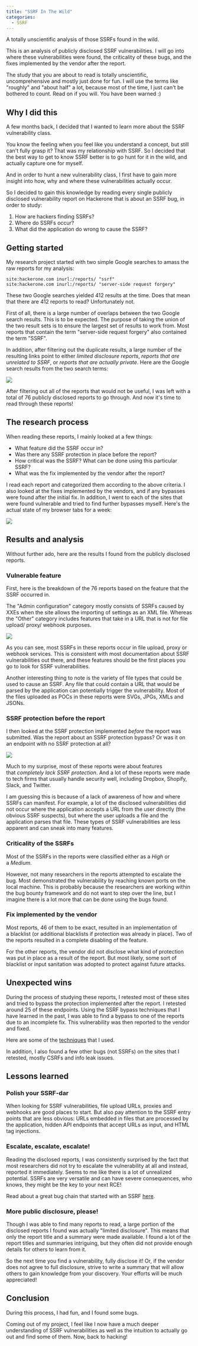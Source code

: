 ```yaml
---
title: "SSRF In The Wild"
categories:
  - SSRF
---
```


A totally unscientific analysis of those SSRFs found in the wild.

This is an analysis of publicly disclosed SSRF vulnerabilities. I will go into where these vulnerabilities were found, the criticality of these bugs, and the fixes implemented by the vendor after the report.

The study that you are about to read is totally unscientific, uncomprehensive and mostly just done for fun. I will use the terms like "roughly" and "about half" a lot, because most of the time, I just can't be bothered to count. Read on if you will. You have been warned :)

## Why I did this

A few months back, I decided that I wanted to learn more about the SSRF vulnerability class.

You know the feeling when you feel like you understand a concept, but still can't fully grasp it? That was my relationship with SSRF. So I decided that the best way to get to know SSRF better is to go hunt for it in the wild, and actually capture one for myself.

And in order to hunt a new vulnerability class, I first have to gain more insight into how, why and where these vulnerabilities actually occur.

So I decided to gain this knowledge by reading every single publicly disclosed vulnerability report on Hackerone that is about an SSRF bug, in order to study:

1.  How are hackers finding SSRFs?
2.  Where do SSRFs occur?
3.  What did the application do wrong to cause the SSRF?

## Getting started

My research project started with two simple Google searches to amass the raw reports for my analysis:

```
site:hackerone.com inurl:/reports/ "ssrf"
site:hackerone.com inurl:/reports/ "server-side request forgery"
```

These two Google searches yielded 412 results at the time. Does that mean that there are 412 reports to read? Unfortunately not.

First of all, there is a large number of overlaps between the two Google search results. This is to be expected. The purpose of taking the union of the two result sets is to ensure the largest set of results to work from. Most reports that contain the term "server-side request forgery" also contained the term "SSRF".

In addition, after filtering out the duplicate results, a large number of the resulting links point to either *limited disclosure reports*, *reports that are unrelated to SSRF*, or *reports that are actually private*. Here are the Google search results from the two search terms:

![](https://vickieli.dev/assets/images/ssrf-09.png)

After filtering out all of the reports that would not be useful, I was left with a total of 76 publicly disclosed reports to go through. And now it's time to read through these reports!

## The research process

When reading these reports, I mainly looked at a few things:

-   What feature did the SSRF occur in?
-   Was there any SSRF protection in place before the report?
-   How critical was the SSRF? What can be done using this particular SSRF?
-   What was the fix implemented by the vendor after the report?

I read each report and categorized them according to the above criteria. I also looked at the fixes implemented by the vendors, and if any bypasses were found after the initial fix. In addition, I went to each of the sites that were found vulnerable and tried to find further bypasses myself. Here's the actual state of my browser tabs for a week:

![](https://vickieli.dev/assets/images/ssrf-10.png)


## Results and analysis

Without further ado, here are the results I found from the publicly disclosed reports.

### Vulnerable feature

First, here is the breakdown of the 76 reports based on the feature that the SSRF occurred in.

The "Admin configuration" category mostly consists of SSRFs caused by XXEs when the site allows the importing of settings as an XML file. Whereas the "Other" category includes features that take in a URL that is not for file upload/ proxy/ webhook purposes.

![](https://vickieli.dev/assets/images/ssrf-11.png)

As you can see, most SSRFs in these reports occur in file upload, proxy or webhook services. This is consistent with most documentation about SSRF vulnerabilities out there, and these features should be the first places you go to look for SSRF vulnerabilities.

Another interesting thing to note is the variety of file types that could be used to cause an SSRF. Any file that could contain a URL that would be parsed by the application can potentially trigger the vulnerability. Most of the files uploaded as POCs in these reports were SVGs, JPGs, XMLs and JSONs.

### SSRF protection before the report

I then looked at the SSRF protection implemented *before* the report was submitted. Was the report about an SSRF protection bypass? Or was it on an endpoint with no SSRF protection at all?

![](https://vickieli.dev/assets/images/ssrf-12.png)

Much to my surprise, most of these reports were about features that *completely lack SSRF protection*. And a lot of these reports were made to tech firms that usually handle security well, including Dropbox, Shopify, Slack, and Twitter.

I am guessing this is because of a lack of awareness of how and where SSRFs can manifest. For example, a lot of the disclosed vulnerabilities did not occur where the application accepts a URL from the user directly (the obvious SSRF suspects), but where the user uploads a file and the application parses that file. These types of SSRF vulnerabilities are less apparent and can sneak into many features.

### Criticality of the SSRFs

Most of the SSRFs in the reports were classified either as a *High* or a *Medium*.

However, not many researchers in the reports attempted to escalate the bug. Most demonstrated the vulnerability by reaching known ports on the local machine. This is probably because the researchers are working within the bug bounty framework and do not want to step over the line, but I imagine there is a lot more that can be done using the bugs found.

### Fix implemented by the vendor

Most reports, 46 of them to be exact, resulted in an implementation of a blacklist (or additional blacklists if protection was already in place). Two of the reports resulted in a complete disabling of the feature.

For the other reports, the vendor did not disclose what kind of protection was put in place as a result of the report. But most likely, some sort of blacklist or input sanitation was adopted to protect against future attacks.

## Unexpected wins

During the process of studying these reports, I retested most of these sites and tried to bypass the protection implemented after the report. I retested around 25 of these endpoints. Using the SSRF bypass techniques that I have learned in the past, I was able to find a bypass to one of the reports due to an incomplete fix. This vulnerability was then reported to the vendor and fixed.

Here are some of the [techniques](https://vickieli.dev/ssrf/bypassing-ssrf-protection/) that I used.

In addition, I also found a few other bugs (not SSRFs) on the sites that I retested, mostly CSRFs and info leak issues.

## Lessons learned

### Polish your SSRF-dar

When looking for SSRF vulnerabilities, file upload URLs, proxies and webhooks are good places to start. But also pay attention to the SSRF entry points that are less obvious: URLs embedded in files that are processed by the application, hidden API endpoints that accept URLs as input, and HTML tag injections.

### Escalate, escalate, escalate!

Reading the disclosed reports, I was consistently surprised by the fact that most researchers did not try to escalate the vulnerability at all and instead, reported it immediately. Seems to me like there is a lot of unrealized potential. SSRFs are very versatile and can have severe consequences, who knows, they might be the key to your next RCE!

Read about a great bug chain that started with an SSRF [here](https://blog.orange.tw/2017/07/how-i-chained-4-vulnerabilities-on.html).

### More public disclosure, please!

Though I was able to find many reports to read, a large portion of the disclosed reports I found was actually "limited disclosure". This means that only the report title and a summary were made available. I found a lot of the report titles and summaries intriguing, but they often did not provide enough details for others to learn from it.

So the next time you find a vulnerability, fully disclose it! Or, if the vendor does not agree to full disclosure, strive to write a summary that will allow others to gain knowledge from your discovery. Your efforts will be much appreciated!

## Conclusion

During this process, I had fun, and I found some bugs.

Coming out of my project, I feel like I now have a much deeper understanding of SSRF vulnerabilities as well as the intuition to actually go out and find some of them. Now, back to hacking!